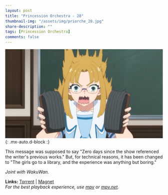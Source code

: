 ```yaml
---
layout: post
title: "Princession Orchestra - 28"
thumbnail-img: "/assets/img/priorche_28.jpg"
share-description: ""
tags: [Princession Orchestra]
comments: false
---
```


![Princession Orchestra - 28](/assets/img/priorche_28.jpg){: .mx-auto.d-block :}

This message was supposed to say "Zero days since the show referenced the writer's previous works." But, for technical reasons, it has been changed to "The girls go to a library, and the experience was anything but boring."
<!-- excerpt-end -->

*Joint with WakuWan.*

**Links:** [Torrent](https://nyaa.si/view/2037631) | [Magnet](magnet:?xt=urn:btih:74311452be0d8c0ec18b410d4659593fab09e24d&dn=%5BWakuTomete%5D%20Princess%20Session%20Orchestra%20-%2028%20%28WEB%201080p%20AVC%20E-AC3%29%20%5B12807261%5D%20%7C%20Princession%20Orchestra&tr=http%3A%2F%2Fnyaa.tracker.wf%3A7777%2Fannounce&tr=udp%3A%2F%2Fopen.stealth.si%3A80%2Fannounce&tr=udp%3A%2F%2Ftracker.opentrackr.org%3A1337%2Fannounce&tr=udp%3A%2F%2Fexodus.desync.com%3A6969%2Fannounce&tr=udp%3A%2F%2Ftracker.torrent.eu.org%3A451%2Fannounce) <br>
*For the best playback experience, use [mpv](https://mpv.io/) or [mpv.net](https://github.com/mpvnet-player/mpv.net/releases).*
